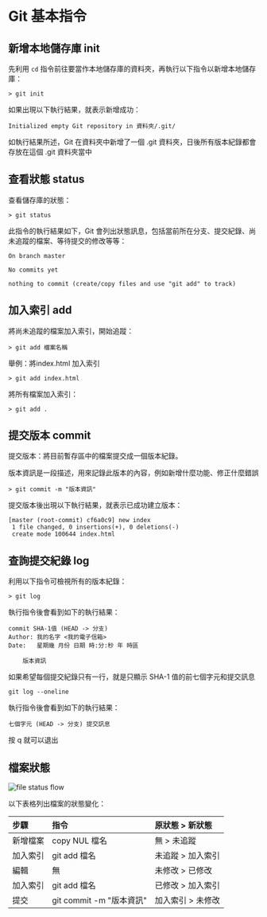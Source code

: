 # Git 基本指令

## 新增本地儲存庫 init

先利用 `cd` 指令前往要當作本地儲存庫的資料夾，再執行以下指令以新增本地儲存庫：

```text
> git init
```

如果出現以下執行結果，就表示新增成功：

```text
Initialized empty Git repository in 資料夾/.git/
```

如執行結果所述，Git 在資料夾中新增了一個 .git 資料夾，日後所有版本紀錄都會存放在這個 .git 資料夾當中

## 查看狀態 status

查看儲存庫的狀態：

```text
> git status
```

此指令的執行結果如下，Git 會列出狀態訊息，包括當前所在分支、提交紀錄、尚未追蹤的檔案、等待提交的修改等等：

```text
On branch master

No commits yet

nothing to commit (create/copy files and use "git add" to track)
```

## 加入索引 add

將尚未追蹤的檔案加入索引，開始追蹤：

```text
> git add 檔案名稱
```

舉例：將index.html 加入索引

```text
> git add index.html
```

將所有檔案加入索引：

```text
> git add .
```

## 提交版本 commit

提交版本：將目前暫存區中的檔案提交成一個版本紀錄。

版本資訊是一段描述，用來記錄此版本的內容，例如新增什麼功能、修正什麼錯誤

```text
> git commit -m "版本資訊"
```

提交版本後出現以下執行結果，就表示已成功建立版本：

```text
[master (root-commit) cf6a0c9] new index
 1 file changed, 0 insertions(+), 0 deletions(-)
 create mode 100644 index.html
```

## 查詢提交紀錄 log

利用以下指令可檢視所有的版本紀錄：

```text
> git log
```

執行指令後會看到如下的執行結果：

```text
commit SHA-1值 (HEAD -> 分支)
Author: 我的名字 <我的電子信箱>
Date:   星期幾 月份 日期 時:分:秒 年 時區

    版本資訊
```

如果希望每個提交紀錄只有一行，就是只顯示 SHA-1 值的前七個字元和提交訊息

```text
git log --oneline
```

執行指令後會看到如下的執行結果：

```text
七個字元 (HEAD -> 分支) 提交訊息
```

按 q 就可以退出

## 檔案狀態

![file status flow](https://w3c.hexschool.com/img/%E8%9E%A2%E5%B9%95%E6%88%AA%E5%9C%96_2019-11-16_22.03.067qvx7.png)

以下表格列出檔案的狀態變化：

| 步驟 | 指令 | 原狀態 > 新狀態 |
| :- | :- | :- |
| 新增檔案 | copy NUL 檔名 | 無 > 未追蹤 |
| 加入索引 | git add 檔名 | 未追蹤 > 加入索引 |
| 編輯 | 無 | 未修改 > 已修改 |
| 加入索引 | git add 檔名 | 已修改 > 加入索引 |
| 提交 | git commit -m "版本資訊" | 加入索引 > 未修改 |
